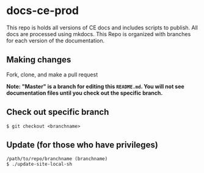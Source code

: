 # docs-ce-prod 

This repo is holds all versions of CE docs and includes scripts to publish.  All docs are processed using mkdocs. This Repo is organized with branches for each version of the documentation.

## Making changes
Fork, clone, and make a pull request

**Note: "Master" is a branch for editing this `README.md`.  You will not see documentation files until you check out the specific branch.**

## Check out specific branch
`$ git checkout <branchname>`

## Update (for those who have privileges)
```
/path/to/repo/branchname (branchname)
$ ./update-site-local-sh
```

